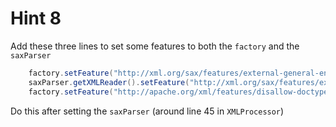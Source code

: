 # Hint 8

Add these three lines to set some features to both the `factory` and the `saxParser`

```java
    factory.setFeature("http://xml.org/sax/features/external-general-entities", false);
    saxParser.getXMLReader().setFeature("http://xml.org/sax/features/external-general-entities", false);
    factory.setFeature("http://apache.org/xml/features/disallow-doctype-decl", true);
```

Do this after setting the `saxParser` (around line 45 in `XMLProcessor`)